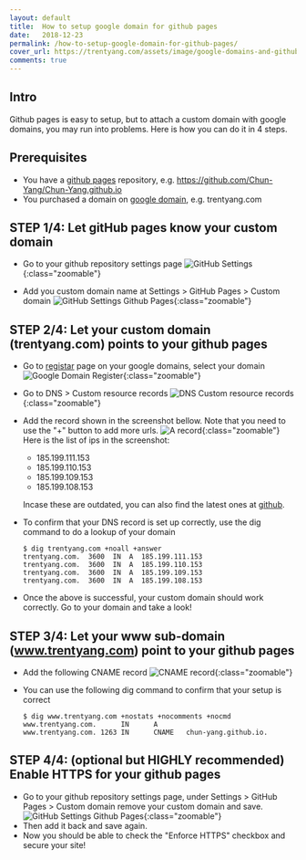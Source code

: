 ```yaml
---
layout: default
title:  How to setup google domain for github pages
date:   2018-12-23
permalink: /how-to-setup-google-domain-for-github-pages/
cover_url: https://trentyang.com/assets/image/google-domains-and-github-pages/google-domains-and-github-pages-cover.png
comments: true
---
```


## Intro
Github pages is easy to setup, but to attach a custom domain with google domains, you may run into problems. Here is how you can do it in 4 steps.

## Prerequisites
- You have a [github pages](https://pages.github.com/) repository, e.g. https://github.com/Chun-Yang/Chun-Yang.github.io
- You purchased a domain on [google domain](https://www.domains.google), e.g. trentyang.com

## STEP 1/4: Let gitHub pages know your custom domain
- Go to your github repository settings page
  ![GitHub Settings](https://trentyang.com/assets/image/google-domains-and-github-pages/github-settings.png){:class="zoomable"}

- Add you custom domain name at Settings > GitHub Pages > Custom domain
  ![GitHub Settings Github Pages](https://trentyang.com/assets/image/google-domains-and-github-pages/github-github-pages.png){:class="zoomable"}

## STEP 2/4: Let your custom domain (trentyang.com) points to your github pages
- Go to [registar](https://domains.google.com/m/registrar/) page on your google domains, select your domain
  ![Google Domain Register](https://trentyang.com/assets/image/google-domains-and-github-pages/google-domain-list.png){:class="zoomable"}

- Go to DNS > Custom resource records
  ![DNS Custom resource records](https://trentyang.com/assets/image/google-domains-and-github-pages/google-domain-custom-resource.png){:class="zoomable"}

- Add the record shown in the screenshot bellow. Note that you need to use the "+" button to add more urls.
  ![A record](https://trentyang.com/assets/image/google-domains-and-github-pages/google-domains-a-record.png){:class="zoomable"}
  Here is the list of ips in the screenshot:
  - 185.199.111.153
  - 185.199.110.153
  - 185.199.109.153
  - 185.199.108.153

  
  Incase these are outdated, you can also find the latest ones at [github](https://help.github.com/articles/setting-up-an-apex-domain/#configuring-a-records-with-your-dns-provider).

- To confirm that your DNS record is set up correctly, use the dig command to do a lookup of your domain
  ```console
  $ dig trentyang.com +noall +answer
  trentyang.com.  3600  IN  A  185.199.111.153
  trentyang.com.  3600  IN  A  185.199.110.153
  trentyang.com.  3600  IN  A  185.199.109.153
  trentyang.com.  3600  IN  A  185.199.108.153
  ```

- Once the above is successful, your custom domain should work correctly. Go to your domain and take a look!

## STEP 3/4: Let your www sub-domain (www.trentyang.com) point to your github pages
- Add the following CNAME record
  ![CNAME record](https://trentyang.com/assets/image/google-domains-and-github-pages/cname-record.png){:class="zoomable"}

- You can use the following dig command to confirm that your setup is correct
  ```console
  $ dig www.trentyang.com +nostats +nocomments +nocmd
  www.trentyang.com.      IN      A
  www.trentyang.com. 1263 IN      CNAME   chun-yang.github.io.
  ```

## STEP 4/4: (optional but HIGHLY recommended) Enable HTTPS for your github pages
- Go to your github repository settings page, under Settings > GitHub Pages > Custom domain
  remove your custom domain and save.
  ![GitHub Settings Github Pages](https://trentyang.com/assets/image/google-domains-and-github-pages/github-github-pages.png){:class="zoomable"}
- Then add it back and save again.
- Now you should be able to check the "Enforce HTTPS" checkbox and secure your site!
